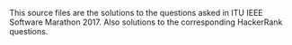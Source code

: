 This source files are the solutions to the questions asked in ITU IEEE Software Marathon 2017.
Also solutions to the corresponding HackerRank questions.
